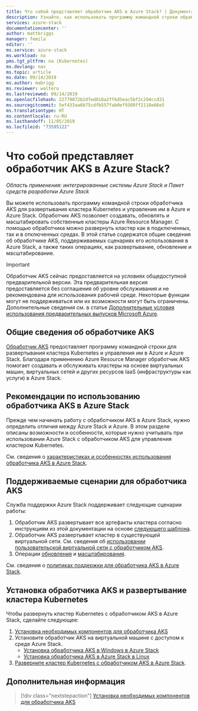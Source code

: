 ```yaml
---
title: Что собой представляет обработчик AKS в Azure Stack? | Документация Майкрософт
description: Узнайте, как использовать программу командной строки обработчика AKS для развертывания кластера Kubernetes и управления им в Azure и Azure Stack.
services: azure-stack
documentationcenter: ''
author: mattbriggs
manager: femila
editor: ''
ms.service: azure-stack
ms.workload: na
pms.tgt_pltfrm: na (Kubernetes)
ms.devlang: nav
ms.topic: article
ms.date: 09/14/2019
ms.author: mabrigg
ms.reviewer: waltero
ms.lastreviewed: 09/14/2019
ms.openlocfilehash: 22779072b2dfed018a2ff6d5eac5bf2c294ccd31
ms.sourcegitcommit: 5ef433aa6b75cdfb557fab0ef9308ff2118e66e5
ms.translationtype: HT
ms.contentlocale: ru-RU
ms.lasthandoff: 11/05/2019
ms.locfileid: "73595122"
---
```

# <a name="what-is-the-aks-engine-on-azure-stack"></a>Что собой представляет обработчик AKS в Azure Stack?

*Область применения: интегрированные системы Azure Stack и Пакет средств разработки Azure Stack*

Вы можете использовать программу командной строки обработчика AKS для развертывания кластера Kubernetes и управления им в Azure и Azure Stack. Обработчик AKS позволяет создавать, обновлять и масштабировать собственные кластеры Azure Resource Manager. С помощью обработчика можно развернуть кластер как в подключенных, так и в отключенных средах. В этой статье содержатся общие сведения об обработчике AKS, поддерживаемых сценариях его использования в Azure Stack, а также таких операциях, как развертывание, обновление и масштабирование.

> [!IMPORTANT]
> Обработчик AKS сейчас предоставляется на условиях общедоступной предварительной версии.
> Эта предварительная версия предоставляется без соглашения об уровне обслуживания и не рекомендована для использования рабочей среде. Некоторые функции могут не поддерживаться или их возможности могут быть ограничены. Дополнительные сведения см. в статье [Дополнительные условия использования предварительных выпусков Microsoft Azure](https://azure.microsoft.com/support/legal/preview-supplemental-terms/).

## <a name="overview-of-the-aks-engine"></a>Общие сведения об обработчике AKS

[Обработчик AKS](https://github.com/Azure/aks-engine) предоставляет программу командной строки для развертывания кластера Kubernetes и управления им в Azure и Azure Stack. Благодаря применению Azure Resource Manager обработчик AKS помогает создавать и обслуживать кластеры на основе виртуальных машин, виртуальных сетей и других ресурсов IaaS (инфраструктуры как услуги) в Azure Stack.

## <a name="aks-engine-on-azure-stack-considerations"></a>Рекомендации по использованию обработчика AKS в Azure Stack

Прежде чем начинать работу с обработчиком AKS в Azure Stack, нужно определить отличия между Azure Stack и Azure. В этом разделе описаны возможности и особенности, которые нужно учитывать при использовании Azure Stack с обработчиком AKS для управления кластером Kubernetes.

См. сведения о [характеристиках и особенностях использования обработчика AKS в Azure Stack](https://github.com/Azure/aks-engine/blob/master/docs/topics/azure-stack.md).

## <a name="supported-scenarios-with-the-aks-engine"></a>Поддерживаемые сценарии для обработчика AKS

Служба поддержки Azure Stack поддерживает следующие сценарии работы:

1.  Обработчик AKS развертывает все артефакты кластера согласно инструкциям из этой документации на основе [следующего шаблона](https://github.com/Azure/aks-engine/tree/master/examples/azure-stack).
2.  Обработчик AKS развертывает кластер в существующей виртуальной сети. См. сведения об [использовании пользовательской виртуальной сети с обработчиком AKS](https://github.com/Azure/aks-engine/blob/master/docs/tutorials/custom-vnet.md).
3.  Операции [обновления](azure-stack-kubernetes-aks-engine-upgrade.md) и [масштабирования](azure-stack-kubernetes-aks-engine-scale.md).

См. сведения о [политиках поддержки для обработчика AKS в Azure Stack](azure-stack-kubernetes-aks-engine-support.md).

## <a name="install-the-aks-engine-and-deploy-a-kubernetes-cluster"></a>Установка обработчика AKS и развертывание кластера Kubernetes

Чтобы развернуть кластер Kubernetes с обработчиком AKS в Azure Stack, сделайте следующее:

1. [Установка необходимых компонентов для обработчика AKS](azure-stack-kubernetes-aks-engine-set-up.md)
2. Установите обработчик AKS на виртуальной машине с доступом к среде Azure Stack.
     - [Установка обработчика AKS в Windows в Azure Stack](azure-stack-kubernetes-aks-engine-deploy-windows.md)
     - [Установка обработчика AKS в Azure Stack в Linux](azure-stack-kubernetes-aks-engine-deploy-linux.md)
3. [Разверните кластер Kubernetes с обработчиком AKS в Azure Stack](azure-stack-kubernetes-aks-engine-deploy-cluster.md).

## <a name="next-steps"></a>Дополнительная информация

> [!div class="nextstepaction"]
> [Установка необходимых компонентов для обработчика AKS](azure-stack-kubernetes-aks-engine-set-up.md)